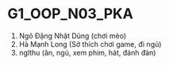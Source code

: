 # G1_OOP_N03_PKA
1. Ngô Đặng Nhật Dũng (chơi mèo)
2. Hà Mạnh Long (Sở thích chơi game, đi ngủ)
3. nglthu (ăn, ngủ, xem phim, hát, đánh đàn)
